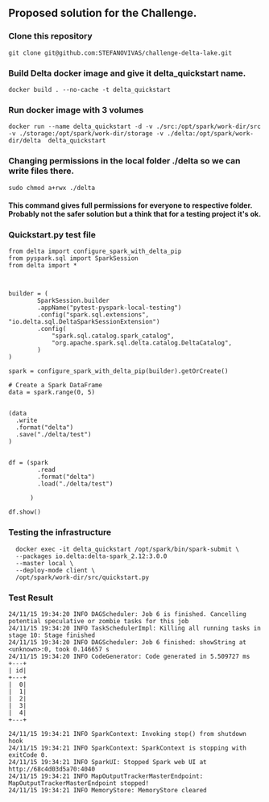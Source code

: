 ## Proposed solution for the Challenge.

### Clone this repository

    git clone git@github.com:STEFANOVIVAS/challenge-delta-lake.git

### Build Delta docker image and give it delta_quickstart name.

    docker build . --no-cache -t delta_quickstart

### Run docker image with 3 volumes

    docker run --name delta_quickstart -d -v ./src:/opt/spark/work-dir/src -v ./storage:/opt/spark/work-dir/storage -v ./delta:/opt/spark/work-dir/delta  delta_quickstart

### Changing permissions in the local folder ./delta so we can write files there.

    sudo chmod a+rwx ./delta
    

#### This command gives full permissions for everyone to respective folder. Probably not the safer solution but a think that for a testing project it's ok.
### Quickstart.py test file

    from delta import configure_spark_with_delta_pip
    from pyspark.sql import SparkSession
    from delta import *



    builder = (
            SparkSession.builder
            .appName("pytest-pyspark-local-testing")
            .config("spark.sql.extensions", "io.delta.sql.DeltaSparkSessionExtension")
            .config(
                "spark.sql.catalog.spark_catalog",
                "org.apache.spark.sql.delta.catalog.DeltaCatalog",
            )
    )

    spark = configure_spark_with_delta_pip(builder).getOrCreate()

    # Create a Spark DataFrame
    data = spark.range(0, 5)
    
    
    (data
      .write
      .format("delta")
      .save("./delta/test")
    )
    
    
    df = (spark
            .read
            .format("delta")
            .load("./delta/test")
            
          )
    
    df.show()

### Testing the infrastructure

      docker exec -it delta_quickstart /opt/spark/bin/spark-submit \
      --packages io.delta:delta-spark_2.12:3.0.0
      --master local \
      --deploy-mode client \
      /opt/spark/work-dir/src/quickstart.py

### Test Result

    24/11/15 19:34:20 INFO DAGScheduler: Job 6 is finished. Cancelling potential speculative or zombie tasks for this job
    24/11/15 19:34:20 INFO TaskSchedulerImpl: Killing all running tasks in stage 10: Stage finished
    24/11/15 19:34:20 INFO DAGScheduler: Job 6 finished: showString at <unknown>:0, took 0.146657 s
    24/11/15 19:34:20 INFO CodeGenerator: Code generated in 5.509727 ms
    +---+
    | id|
    +---+
    |  0|
    |  1|
    |  2|
    |  3|
    |  4|
    +---+
    
    24/11/15 19:34:21 INFO SparkContext: Invoking stop() from shutdown hook
    24/11/15 19:34:21 INFO SparkContext: SparkContext is stopping with exitCode 0.
    24/11/15 19:34:21 INFO SparkUI: Stopped Spark web UI at http://68c4d03d5a70:4040
    24/11/15 19:34:21 INFO MapOutputTrackerMasterEndpoint: MapOutputTrackerMasterEndpoint stopped!
    24/11/15 19:34:21 INFO MemoryStore: MemoryStore cleared
